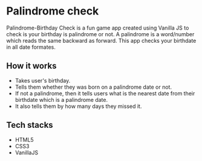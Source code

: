 # Palindrome check
 Palindrome-Birthday Check is a fun game app created using Vanilla JS to check is your birthday is palindrome or not. A palindrome is a word/number which reads the same backward as forward. This app checks your birthdate in all date formates.
 
 
 ## How it works

- Takes user's birthday.
- Tells them whether they was born on a palindrome date or not.
- If not a palindrome, then it tells users what is the nearest date from their birthdate which is a palindrome date.
- It also tells them by how many days they missed it.

 ## Tech stacks
 
 - HTML5
 - CSS3
 - VanillaJS



